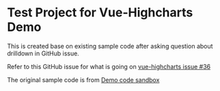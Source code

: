 # Test Project for Vue-Highcharts Demo 

This is created base on existing sample code after asking question about drilldown in GitHub issue.

Refer to this GitHub issue for what is going on [vue-highcharts issue #36](https://github.com/superman66/vue-highcharts/issues/36)

The original sample code is from [Demo code sandbox](https://codesandbox.io/s/jjyqvv0k13)
